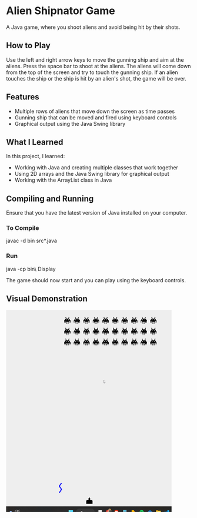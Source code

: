 # Alien Shipnator Game

A Java game, where you shoot aliens and avoid being hit by their shots.

## How to Play

Use the left and right arrow keys to move the gunning ship and aim at the aliens. Press the space bar to shoot at the aliens. The aliens will come down from the top of the screen and try to touch the gunning ship. If an alien touches the ship or the ship is hit by an alien's shot, the game will be over.

## Features

- Multiple rows of aliens that move down the screen as time passes
- Gunning ship that can be moved and fired using keyboard controls
- Graphical output using the Java Swing library

## What I Learned

In this project, I learned:

- Working with Java and creating multiple classes that work together
- Using 2D arrays and the Java Swing library for graphical output
- Working with the ArrayList class in Java

## Compiling and Running

Ensure that you have the latest version of Java installed on your computer.

### To Compile
   
   javac -d bin src\*.java
   
### Run
   
   java -cp bin\ Display

The game should now start and you can play using the keyboard controls.

## Visual Demonstration

<img src="alienShipnator.gif" width="450" height="550"/>
